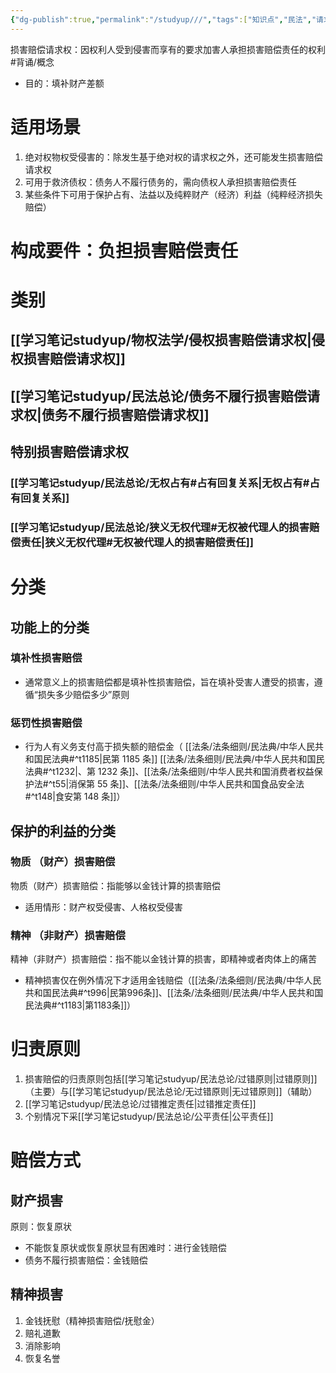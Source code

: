 ```yaml
---
{"dg-publish":true,"permalink":"/studyup///","tags":["知识点","民法","请求权","#权利","#民法权利"]}
---
```


损害赔偿请求权：因权利人受到侵害而享有的要求加害人承担损害赔偿责任的权利 #背诵/概念 
- 目的：填补财产差额
# 适用场景
1. 绝对权物权受侵害的：除发生基于绝对权的请求权之外，还可能发生损害赔偿请求权
2. 可用于救济债权：债务人不履行债务的，需向债权人承担损害赔偿责任
3. 某些条件下可用于保护占有、法益以及纯粹财产（经济）利益（纯粹经济损失赔偿）
# 构成要件：负担损害赔偿责任
# 类别
## [[学习笔记studyup/物权法学/侵权损害赔偿请求权\|侵权损害赔偿请求权]]
## [[学习笔记studyup/民法总论/债务不履行损害赔偿请求权\|债务不履行损害赔偿请求权]]
## 特别损害赔偿请求权
### [[学习笔记studyup/民法总论/无权占有#占有回复关系\|无权占有#占有回复关系]]
### [[学习笔记studyup/民法总论/狭义无权代理#无权被代理人的损害赔偿责任\|狭义无权代理#无权被代理人的损害赔偿责任]]
# 分类
## 功能上的分类
### 填补性损害赔偿
- 通常意义上的损害赔偿都是填补性损害赔偿，旨在填补受害人遭受的损害，遵循“损失多少赔偿多少”原则
### 惩罚性损害赔偿
- 行为人有义务支付高于损失额的赔偿金（ [[法条/法条细则/民法典/中华人民共和国民法典#^t1185\|民第 1185 条]] [[法条/法条细则/民法典/中华人民共和国民法典#^t1232\|、第 1232 条]]、[[法条/法条细则/中华人民共和国消费者权益保护法#^t55\|消保第 55 条]]、[[法条/法条细则/中华人民共和国食品安全法#^t148\|食安第 148 条]]）
## 保护的利益的分类
### 物质 （财产）损害赔偿
物质（财产）损害赔偿：指能够以金钱计算的损害赔偿
- 适用情形：财产权受侵害、人格权受侵害
### 精神 （非财产）损害赔偿
精神（非财产）损害赔偿：指不能以金钱计算的损害，即精神或者肉体上的痛苦
- 精神损害仅在例外情况下才适用金钱赔偿（[[法条/法条细则/民法典/中华人民共和国民法典#^t996\|民第996条]]、[[法条/法条细则/民法典/中华人民共和国民法典#^t1183\|第1183条]]）
# 归责原则
1. 损害赔偿的归责原则包括[[学习笔记studyup/民法总论/过错原则\|过错原则]]（主要）与[[学习笔记studyup/民法总论/无过错原则\|无过错原则]]（辅助）
2. [[学习笔记studyup/民法总论/过错推定责任\|过错推定责任]]
3. 个别情况下采[[学习笔记studyup/民法总论/公平责任\|公平责任]]
# 赔偿方式
## 财产损害
原则：恢复原状
- 不能恢复原状或恢复原状显有困难时：进行金钱赔偿
- 债务不履行损害赔偿：金钱赔偿
## 精神损害
1. 金钱抚慰（精神损害赔偿/抚慰金）
2. 赔礼道歉
3. 消除影响
4. 恢复名誉